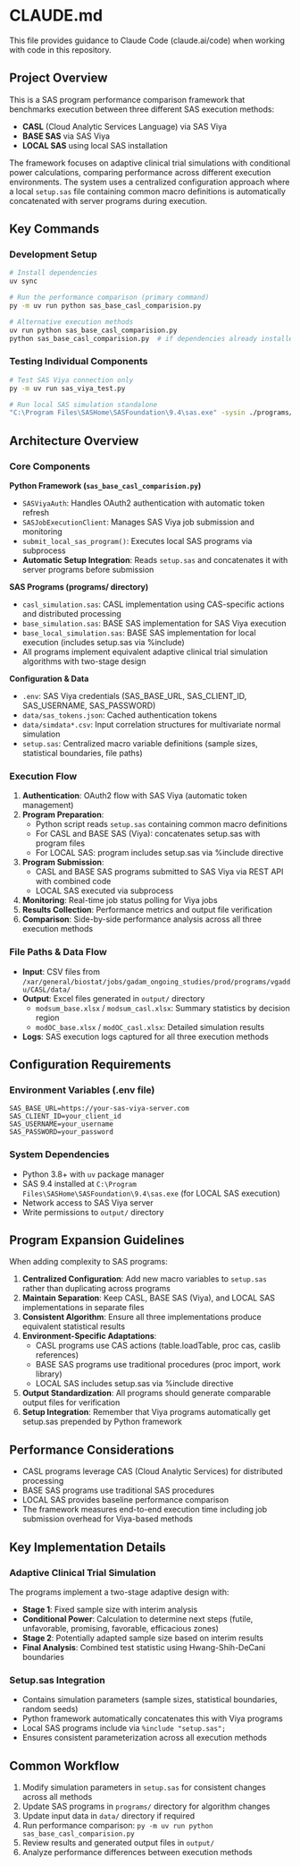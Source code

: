 # CLAUDE.md

This file provides guidance to Claude Code (claude.ai/code) when working with code in this repository.

## Project Overview

This is a SAS program performance comparison framework that benchmarks execution between three different SAS execution methods:
- **CASL** (Cloud Analytic Services Language) via SAS Viya
- **BASE SAS** via SAS Viya
- **LOCAL SAS** using local SAS installation

The framework focuses on adaptive clinical trial simulations with conditional power calculations, comparing performance across different execution environments. The system uses a centralized configuration approach where a local `setup.sas` file containing common macro definitions is automatically concatenated with server programs during execution.

## Key Commands

### Development Setup
```bash
# Install dependencies
uv sync

# Run the performance comparison (primary command)
py -m uv run python sas_base_casl_comparision.py

# Alternative execution methods
uv run python sas_base_casl_comparision.py
python sas_base_casl_comparision.py  # if dependencies already installed
```

### Testing Individual Components
```bash
# Test SAS Viya connection only
py -m uv run sas_viya_test.py

# Run local SAS simulation standalone
"C:\Program Files\SASHome\SASFoundation\9.4\sas.exe" -sysin ./programs/base_local_simulation.sas
```

## Architecture Overview

### Core Components

**Python Framework (`sas_base_casl_comparision.py`)**
- `SASViyaAuth`: Handles OAuth2 authentication with automatic token refresh
- `SASJobExecutionClient`: Manages SAS Viya job submission and monitoring
- `submit_local_sas_program()`: Executes local SAS programs via subprocess
- **Automatic Setup Integration**: Reads `setup.sas` and concatenates it with server programs before submission

**SAS Programs (programs/ directory)**
- `casl_simulation.sas`: CASL implementation using CAS-specific actions and distributed processing
- `base_simulation.sas`: BASE SAS implementation for SAS Viya execution
- `base_local_simulation.sas`: BASE SAS implementation for local execution (includes setup.sas via %include)
- All programs implement equivalent adaptive clinical trial simulation algorithms with two-stage design

**Configuration & Data**
- `.env`: SAS Viya credentials (SAS_BASE_URL, SAS_CLIENT_ID, SAS_USERNAME, SAS_PASSWORD)
- `data/sas_tokens.json`: Cached authentication tokens
- `data/simdata*.csv`: Input correlation structures for multivariate normal simulation
- `setup.sas`: Centralized macro variable definitions (sample sizes, statistical boundaries, file paths)

### Execution Flow

1. **Authentication**: OAuth2 flow with SAS Viya (automatic token management)
2. **Program Preparation**:
   - Python script reads `setup.sas` containing common macro definitions
   - For CASL and BASE SAS (Viya): concatenates setup.sas with program files
   - For LOCAL SAS: program includes setup.sas via %include directive
3. **Program Submission**:
   - CASL and BASE SAS programs submitted to SAS Viya via REST API with combined code
   - LOCAL SAS executed via subprocess
4. **Monitoring**: Real-time job status polling for Viya jobs
5. **Results Collection**: Performance metrics and output file verification
6. **Comparison**: Side-by-side performance analysis across all three execution methods

### File Paths & Data Flow

- **Input**: CSV files from `/xar/general/biostat/jobs/gadam_ongoing_studies/prod/programs/vgaddu/CASL/data/`
- **Output**: Excel files generated in `output/` directory
  - `modsum_base.xlsx` / `modsum_casl.xlsx`: Summary statistics by decision region
  - `modOC_base.xlsx` / `modOC_casl.xlsx`: Detailed simulation results
- **Logs**: SAS execution logs captured for all three execution methods

## Configuration Requirements

### Environment Variables (.env file)
```
SAS_BASE_URL=https://your-sas-viya-server.com
SAS_CLIENT_ID=your_client_id
SAS_USERNAME=your_username
SAS_PASSWORD=your_password
```

### System Dependencies
- Python 3.8+ with `uv` package manager
- SAS 9.4 installed at `C:\Program Files\SASHome\SASFoundation\9.4\sas.exe` (for LOCAL SAS execution)
- Network access to SAS Viya server
- Write permissions to `output/` directory

## Program Expansion Guidelines

When adding complexity to SAS programs:

1. **Centralized Configuration**: Add new macro variables to `setup.sas` rather than duplicating across programs
2. **Maintain Separation**: Keep CASL, BASE SAS (Viya), and LOCAL SAS implementations in separate files
3. **Consistent Algorithm**: Ensure all three implementations produce equivalent statistical results
4. **Environment-Specific Adaptations**:
   - CASL programs use CAS actions (table.loadTable, proc cas, caslib references)
   - BASE SAS programs use traditional procedures (proc import, work library)
   - LOCAL SAS includes setup.sas via %include directive
5. **Output Standardization**: All programs should generate comparable output files for verification
6. **Setup Integration**: Remember that Viya programs automatically get setup.sas prepended by Python framework

## Performance Considerations

- CASL programs leverage CAS (Cloud Analytic Services) for distributed processing
- BASE SAS programs use traditional SAS procedures
- LOCAL SAS provides baseline performance comparison
- The framework measures end-to-end execution time including job submission overhead for Viya-based methods

## Key Implementation Details

### Adaptive Clinical Trial Simulation
The programs implement a two-stage adaptive design with:
- **Stage 1**: Fixed sample size with interim analysis
- **Conditional Power**: Calculation to determine next steps (futile, unfavorable, promising, favorable, efficacious zones)
- **Stage 2**: Potentially adapted sample size based on interim results
- **Final Analysis**: Combined test statistic using Hwang-Shih-DeCani boundaries

### Setup.sas Integration
- Contains simulation parameters (sample sizes, statistical boundaries, random seeds)
- Python framework automatically concatenates this with Viya programs
- Local SAS programs include via `%include "setup.sas";`
- Ensures consistent parameterization across all execution methods

## Common Workflow

1. Modify simulation parameters in `setup.sas` for consistent changes across all methods
2. Update SAS programs in `programs/` directory for algorithm changes
3. Update input data in `data/` directory if required
4. Run performance comparison: `py -m uv run python sas_base_casl_comparision.py`
5. Review results and generated output files in `output/`
6. Analyze performance differences between execution methods